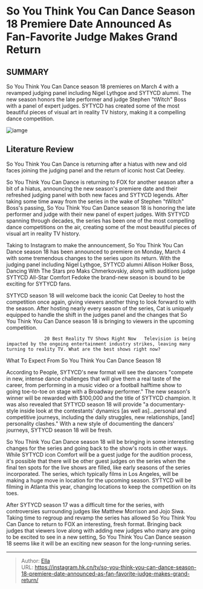 # So You Think You Can Dance Season 18 Premiere Date Announced As Fan-Favorite Judge Makes Grand Return


## SUMMARY 



  So You Think You Can Dance season 18 premieres on March 4 with a revamped judging panel including Nigel Lythgoe and SYTYCD alumni.   The new season honors the late performer and judge Stephen &#34;tWitch&#34; Boss with a panel of expert judges.   SYTYCD has created some of the most beautiful pieces of visual art in reality TV history, making it a compelling dance competition.  

![iamge](https://static1.srcdn.com/wordpress/wp-content/uploads/2023/12/so-you-think-you-can-dance-season-18-premiere-date-announced-as-fan-favorite-judge-makes-grand-return.jpg)

## Literature Review
So You Think You Can Dance is returning after a hiatus with new and old faces joining the judging panel and the return of iconic host Cat Deeley.




So You Think You Can Dance is returning to FOX for another season after a bit of a hiatus, announcing the new season&#39;s premiere date and their refreshed judging panel with both new faces and SYTYCD legends. After taking some time away from the series in the wake of Stephen &#34;tWitch&#34; Boss&#39;s passing, So You Think You Can Dance season 18 is honoring the late performer and judge with their new panel of expert judges. With SYTYCD spanning through decades, the series has been one of the most compelling dance competitions on the air, creating some of the most beautiful pieces of visual art in reality TV history.




Taking to Instagram to make the announcement, So You Think You Can Dance season 18 has been announced to premiere on Monday, March 4 with some tremendous changes to the series upon its return. With the judging panel including Nigel Lythgoe, SYTYCD alumni Allison Holker Boss, Dancing With The Stars pro Maks Chmerkovskiy, along with auditions judge SYTYCD All-Star Comfort Fedoke the brand-new season is bound to be exciting for SYTYCD fans.


 

SYTYCD season 18 will welcome back the iconic Cat Deeley to host the competition once again, giving viewers another thing to look forward to with the season. After hosting nearly every season of the series, Cat is uniquely equipped to handle the shift in the judges panel and the changes that So You Think You Can Dance season 18 is bringing to viewers in the upcoming competition.




                  20 Best Reality TV Shows Right Now   Television is being impacted by the ongoing entertainment industry strikes, leaving many turning to reality TV. What are the best shows right now?    


 What To Expect From So You Think You Can Dance Season 18 
          

According to People, SYTYCD&#39;s new format will see the dancers &#34;compete in new, intense dance challenges that will give them a real taste of the career, from performing in a music video or a football halftime show to going toe-to-toe on stage with a Broadway performer.&#34; The new season&#39;s winner will be rewarded with $100,000 and the title of SYTYCD champion. It was also revealed that SYTYCD season 18 will provide &#34;a documentary-style inside look at the contestants’ dynamics [as well as]...personal and competitive journeys, including the daily struggles, new relationships, [and] personality clashes.&#34; With a new style of documenting the dancers&#39; journeys, SYTYCD season 18 will be fresh.





 

So You Think You Can Dance season 18 will be bringing in some interesting changes for the series and going back to the show&#39;s roots in other ways. While SYTYCD icon Comfort will be a guest judge for the audition process, it&#39;s possible that there will be other guest judges on the series when the final ten spots for the live shows are filled, like early seasons of the series incorporated. The series, which typically films in Los Angeles, will be making a huge move in location for the upcoming season. SYTYCD will be filming in Atlanta this year, changing locations to keep the competition on its toes.

After SYTYCD season 17 was a difficult time for the series, with controversies surrounding judges like Matthew Morrison and Jojo Siwa. Taking time to regroup and revamp the series has allowed So You Think You Can Dance to return to FOX an interesting, fresh format. Bringing back judges that viewers love along with adding new judges who many are going to be excited to see in a new setting, So You Think You Can Dance season 18 seems like it will be an exciting new season for the long-running series.






---

> Author: [Ella](https://instagram.hk.cn/)  
> URL: https://instagram.hk.cn/tv/so-you-think-you-can-dance-season-18-premiere-date-announced-as-fan-favorite-judge-makes-grand-return/  

